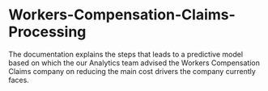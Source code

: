 # Workers-Compensation-Claims-Processing
The documentation explains the steps that leads to a predictive model based on which the our Analytics team advised the Workers Compensation Claims company on reducing the main cost drivers the company currently faces.
